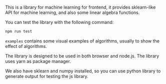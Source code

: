 This is a library for machine learning for frontend, it provides sklearn-like API for machine learning, and also some linear algebra functions.

You can test the library with the following command:
```bash
npm run test
```

`examples` contains some visual examples of algorithms, usually to show the effect of algorithms.

The library is designed to be used in both browser and node.js.
The library uses yarn as package manager.

We also have sklearn and numpy installed, so you can use python library to generate output for testing the js library.


